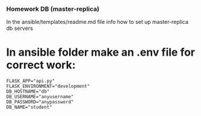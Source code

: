### Homework DB (master-replica)


In the ansible/templates/readme.md file info how to set up master-replica db servers

# In ansible folder make an .env file for correct work:

```
FLASK_APP="api.py"
FLASK_ENVIRONMENT="development"
DB_HOSTNAME="db"
DB_USERNAME="anyusername"
DB_PASSWORD="anypassword"
DB_NAME="student"
```
